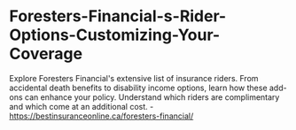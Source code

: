 # Foresters-Financial-s-Rider-Options-Customizing-Your-Coverage
Explore Foresters Financial's extensive list of insurance riders. From accidental death benefits to disability income options, learn how these add-ons can enhance your policy. Understand which riders are complimentary and which come at an additional cost. - https://bestinsuranceonline.ca/foresters-financial/
